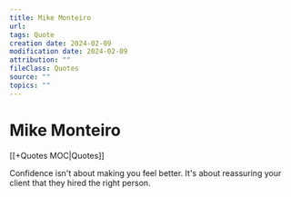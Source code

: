 ```yaml
---
title: Mike Monteiro
url: 
tags: Quote
creation date: 2024-02-09
modification date: 2024-02-09
attribution: ""
fileClass: Quotes
source: ""
topics: ""
---
```


# Mike Monteiro

[[+Quotes MOC|Quotes]]

Confidence isn't about making you feel better. It's about reassuring your client that they hired the right person.
